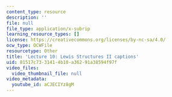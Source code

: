 ```yaml
---
content_type: resource
description: ''
file: null
file_type: application/x-subrip
learning_resource_types: []
license: https://creativecommons.org/licenses/by-nc-sa/4.0/
ocw_type: OCWFile
resourcetype: Other
title: 'Lecture 10: Lewis Structures II captions'
uid: 81517c73-3141-4b10-a362-91a38594f97f
video_files:
  video_thumbnail_file: null
video_metadata:
  youtube_id: aCJECIYz8gM
---
```

